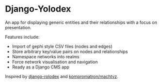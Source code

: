 # Django-Yolodex

An app for displaying generic entities and their relationships with a focus on presentation.

Features include:

- Import of gephi style CSV files (nodes and edges)
- Store arbitrary key/value pairs on nodes and relationships
- Namespace networks into realms
- Force network visualisation and navigation
- Ready as a Django CMS app

Inspired by [django-rolodex](https://github.com/DallasMorningNews/django-rolodex) and [kompromatron/machtvz](https://github.com/pudo/kompromatron).
